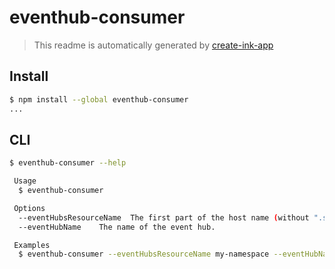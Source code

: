 # eventhub-consumer

> This readme is automatically generated by [create-ink-app](https://github.com/vadimdemedes/create-ink-app)

## Install

```bash
$ npm install --global eventhub-consumer
...
```

## CLI

```bash
$ eventhub-consumer --help

 Usage
  $ eventhub-consumer

 Options
  --eventHubsResourceName  The first part of the host name (without ".servicebus.windows.net").
  --eventHubName    The name of the event hub.

 Examples
  $ eventhub-consumer --eventHubsResourceName my-namespace --eventHubName myeventhub
```
